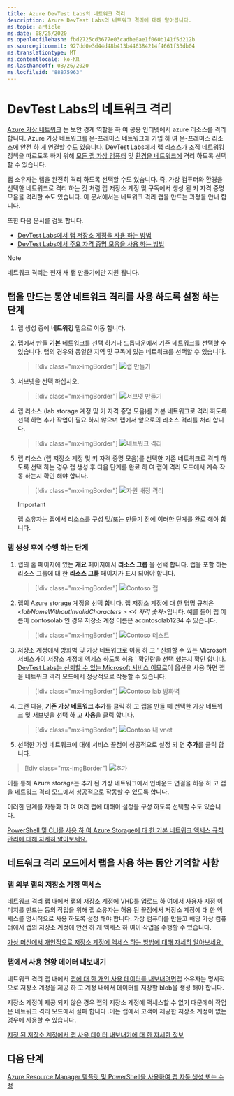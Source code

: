 ```yaml
---
title: Azure DevTest Labs의 네트워크 격리
description: Azure DevTest Labs의 네트워크 격리에 대해 알아봅니다.
ms.topic: article
ms.date: 08/25/2020
ms.openlocfilehash: fbd2725cd3677e03cadbe0ae1f060b141f5d212b
ms.sourcegitcommit: 927dd0e3d44d48b413b446384214f4661f33db04
ms.translationtype: MT
ms.contentlocale: ko-KR
ms.lasthandoff: 08/26/2020
ms.locfileid: "88875963"
---
```

# <a name="network-isolation-in-devtest-labs"></a>DevTest Labs의 네트워크 격리

[Azure 가상 네트워크](../virtual-network/virtual-networks-overview.md) 는 보안 경계 역할을 하 여 공용 인터넷에서 azure 리소스를 격리 합니다. Azure 가상 네트워크를 온-프레미스 네트워크에 가입 하 여 온-프레미스 리소스에 안전 하 게 연결할 수도 있습니다. DevTest Labs에서 랩 리소스가 조직 네트워킹 정책을 따르도록 하기 위해 [모든 랩 가상 컴퓨터](devtest-lab-configure-vnet.md) 및 [환경을 네트워크에](connect-environment-lab-virtual-network.md) 격리 하도록 선택할 수 있습니다. 

랩 소유자는 랩을 완전히 격리 하도록 선택할 수도 있습니다. 즉, 가상 컴퓨터와 환경을 선택한 네트워크로 격리 하는 것 처럼 랩 저장소 계정 및 구독에서 생성 된 키 자격 증명 모음을 격리할 수도 있습니다. 이 문서에서는 네트워크 격리 랩을 만드는 과정을 안내 합니다. 

또한 다음 문서를 검토 합니다.

- [DevTest Labs에서 랩 저장소 계정을 사용 하는 방법](encrypt-storage.md)
- [DevTest Labs에서 주요 자격 증명 모음을 사용 하는 방법](devtest-lab-store-secrets-in-key-vault.md)
 
> [!NOTE]
> 네트워크 격리는 현재 새 랩 만들기에만 지원 됩니다.

## <a name="steps-to-enable-network-isolation-during-lab-creation"></a>랩을 만드는 동안 네트워크 격리를 사용 하도록 설정 하는 단계

1. 랩 생성 중에 **네트워킹** 탭으로 이동 합니다.
1. 랩에서 만들 **기본** 네트워크를 선택 하거나 드롭다운에서 기존 네트워크를 선택할 수 있습니다. 랩의 경우와 동일한 지역 및 구독에 있는 네트워크를 선택할 수 있습니다. 

    > [!div class="mx-imgBorder"]
    > ![랩 만들기](./media/network-isolation/create-lab.png)
1. 서브넷을 선택 하십시오.

    > [!div class="mx-imgBorder"]
    > ![서브넷 만들기](./media/network-isolation/create-lab-subnet.png)
1. 랩 리소스 (lab storage 계정 및 키 자격 증명 모음)를 기본 네트워크로 격리 하도록 선택 하면 추가 작업이 필요 하지 않으며 랩에서 앞으로의 리소스 격리를 처리 합니다.
 
    > [!div class="mx-imgBorder"]
    > ![네트워크 격리](./media/network-isolation/isolate-lab-resources.png)
1. 랩 리소스 (랩 저장소 계정 및 키 자격 증명 모음)를 선택한 기존 네트워크로 격리 하도록 선택 하는 경우 랩 생성 후 다음 단계를 완료 하 여 랩이 격리 모드에서 계속 작동 하는지 확인 해야 합니다. 
 
    > [!div class="mx-imgBorder"]
    > ![자원 배정 격리](./media/network-isolation/isolate-my-vnet.png)

    > [!IMPORTANT]
    > 랩 소유자는 랩에서 리소스를 구성 및/또는 만들기 전에 이러한 단계를 완료 해야 합니다.

### <a name="steps-to-follow-post-lab-creation"></a>랩 생성 후에 수행 하는 단계

1. 랩의 홈 페이지에 있는 **개요** 페이지에서 **리소스 그룹** 을 선택 합니다. 랩을 포함 하는 리소스 그룹에 대 한 **리소스 그룹** 페이지가 표시 되어야 합니다. 
 
   > [!div class="mx-imgBorder"]
   > ![Contoso 랩](./media/network-isolation/contoso-lab.png)
1. 랩의 Azure storage 계정을 선택 합니다. 랩 저장소 계정에 대 한 명명 규칙은<*labNameWithoutInvalidCharacters* > *<4 자리 숫자*>입니다. 예를 들어 랩 이름이 contosolab 인 경우 저장소 계정 이름은 acontosolab1234 수 있습니다.
 
   > [!div class="mx-imgBorder"]
   > ![Contoso 테스트](./media/network-isolation/contoso-test.png)
1. 저장소 계정에서 방화벽 및 가상 네트워크로 이동 하 고 ' 신뢰할 수 있는 Microsoft 서비스가이 저장소 계정에 액세스 하도록 허용 ' 확인란을 선택 했는지 확인 합니다. [DevTest Labs는 신뢰할 수 있는 Microsoft 서비스 이므로](https://docs.microsoft.com/azure/storage/common/storage-network-security#trusted-microsoft-services)이 옵션을 사용 하면 랩을 네트워크 격리 모드에서 정상적으로 작동할 수 있습니다. 

   > [!div class="mx-imgBorder"]
   > ![Contoso lab 방화벽](./media/network-isolation/contoso-lab-firewalls-vnets.png)
1. 그런 다음, **기존 가상 네트워크 추가**를 클릭 하 고 랩을 만들 때 선택한 가상 네트워크 및 서브넷을 선택 하 고 **사용**을 클릭 합니다. 

   > [!div class="mx-imgBorder"]
   > ![Contoso 내 vnet](./media/network-isolation/contoso-lab-my-vnet.png)
5.  선택한 가상 네트워크에 대해 서비스 끝점이 성공적으로 설정 되 면 **추가**를 클릭 합니다. 

   > [!div class="mx-imgBorder"]
   > ![추가](./media/network-isolation/contoso-firewall-add.png)
 
이를 통해 Azure storage는 추가 된 가상 네트워크에서 인바운드 연결을 허용 하 고 랩을 네트워크 격리 모드에서 성공적으로 작동할 수 있도록 합니다. 

이러한 단계를 자동화 하 여 여러 랩에 대해이 설정을 구성 하도록 선택할 수도 있습니다. 

[PowerShell 및 CLI를 사용 하 여 Azure Storage에 대 한 기본 네트워크 액세스 규칙 관리에 대해 자세히 알아보세요.](https://docs.microsoft.com/azure/storage/common/storage-network-security?toc=/azure/virtual-network/toc.json#powershell)

## <a name="things-to-remember-while-using-a-lab-in-a-network-isolated-mode"></a>네트워크 격리 모드에서 랩을 사용 하는 동안 기억할 사항

### <a name="accessing-labs-storage-account-outside-the-lab"></a>랩 외부 랩의 저장소 계정 액세스 

네트워크 격리 랩 내에서 랩의 저장소 계정에 VHD를 업로드 하 여에서 사용자 지정 이미지를 만드는 등의 작업을 위해 랩 소유자는 허용 된 끝점에서 저장소 계정에 대 한 액세스를 명시적으로 사용 하도록 설정 해야 합니다. 가상 컴퓨터를 만들고 해당 가상 컴퓨터에서 랩의 저장소 계정에 안전 하 게 액세스 하 여이 작업을 수행할 수 있습니다. 

[가상 머신에서 개인적으로 저장소 계정에 액세스 하는 방법에 대해 자세히 알아보세요.](../private-link/create-private-endpoint-storage-portal.md)

### <a name="exporting-usage-data-from-the-lab"></a>랩에서 사용 현황 데이터 내보내기 

네트워크 격리 랩 내에서 [랩에 대 한 개인 사용 데이터를 내보내려면](personal-data-delete-export.md)랩 소유자는 명시적으로 저장소 계정을 제공 하 고 계정 내에서 데이터를 저장할 blob을 생성 해야 합니다. 

저장소 계정이 제공 되지 않은 경우 랩의 저장소 계정에 액세스할 수 없기 때문에이 작업은 네트워크 격리 모드에서 실패 합니다 .이는 랩에서 고객이 제공한 저장소 계정이 없는 경우에 사용할 수 있습니다. 

[지정 된 저장소 계정에서 랩 사용 데이터 내보내기에 대 한 자세한 정보](personal-data-delete-export.md#azure-powershell)

## <a name="next-steps"></a>다음 단계

[Azure Resource Manager 템플릿 및 PowerShell을 사용하여 랩 자동 생성 또는 수정](devtest-lab-use-arm-and-powershell-for-lab-resources.md)
